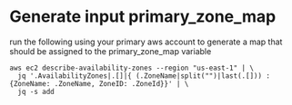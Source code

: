 # Generate input primary_zone_map

run the following using your primary aws account to generate a map that should be assigned to the primary_zone_map 
variable

```shell
aws ec2 describe-availability-zones --region "us-east-1" | \
  jq '.AvailabilityZones|.[]|{ (.ZoneName|split("")|last(.[])) : {ZoneName: .ZoneName, ZoneID: .ZoneId}}' | \
  jq -s add
```

